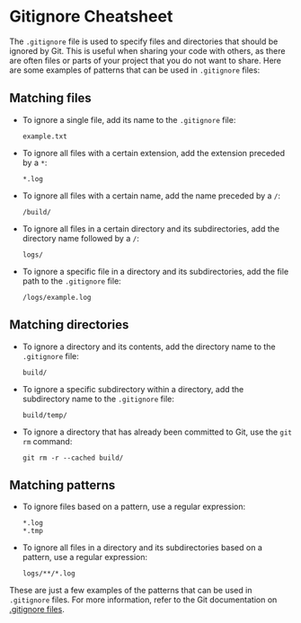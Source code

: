 # Gitignore Cheatsheet

The `.gitignore` file is used to specify files and directories that should be ignored by Git. This is useful when sharing your code with others, as there are often files or parts of your project that you do not want to share. Here are some examples of patterns that can be used in `.gitignore` files:

## Matching files

* To ignore a single file, add its name to the `.gitignore` file:
    ```
    example.txt
    ```

* To ignore all files with a certain extension, add the extension preceded by a `*`:
    ```
    *.log
    ```

* To ignore all files with a certain name, add the name preceded by a `/`:
    ```
    /build/
    ```

* To ignore all files in a certain directory and its subdirectories, add the directory name followed by a `/`:
    ```
    logs/
    ```

* To ignore a specific file in a directory and its subdirectories, add the file path to the `.gitignore` file:
    ```
    /logs/example.log
    ```

## Matching directories

* To ignore a directory and its contents, add the directory name to the `.gitignore` file:
    ```
    build/
    ```

* To ignore a specific subdirectory within a directory, add the subdirectory name to the `.gitignore` file:
    ```
    build/temp/
    ```

* To ignore a directory that has already been committed to Git, use the `git rm` command:
    ```
    git rm -r --cached build/
    ```

## Matching patterns

* To ignore files based on a pattern, use a regular expression:
    ```
    *.log
    *.tmp
    ```

* To ignore all files in a directory and its subdirectories based on a pattern, use a regular expression:
    ```
    logs/**/*.log
    ```

These are just a few examples of the patterns that can be used in `.gitignore` files. For more information, refer to the Git documentation on [.gitignore files](https://git-scm.com/docs/gitignore).

